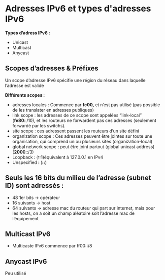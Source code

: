 # Adresses IPv6 et types d'adresses IPv6

**Types d’adress IPv6 :**

-   Unicast
-   Multicast
-   Anycast

## Scopes d’adresses & Préfixes

Un scope d’adresse IPv6 spécifie une région du réseau dans laquelle l’adresse est valide

**Différents scopes :**

-   adresses locales : Commence par **fc00,** et n’est pas utilisé (pas possible de les translater en adresses publiques)
-   link scope : les adresses de ce scope sont appelées “link-local” (**fe80**::/10), et les routeurs ne forwardent pas ces adresses (seulement forwardé par les switchs).
-   site scope : ces adressent passent les routeurs d’un site défini
-   organization scope : Ces adresses peuvent être jointes sur toute une organisation, qui comprend un ou plusieurs sites (organization-local)
-   global network scope : peut être joint partout (global unicast address) (**2000**::/3)
-   Loopback : (**::1**)équivalent à 127.0.0.1 en IPv4
-   Unspecified : (**::**)

## Seuls les 16 bits du milieu de l’adresse (subnet ID) sont adressés :

-   48 1er bits → opérateur
-   16 suivants → host
-   64 suivants → adresse mac du routeur qui part sur internet, mais pour les hosts, on a soit un champ aléatoire soit l’adresse mac de l’équipement

## Multicast IPv6

-   Multicaste IPv6 commence par ff00::/8

## Anycast IPv6

Peu utilisé
